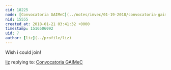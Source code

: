 ```yaml
---
cid: 18225
node: [Convocatoria GAIMeC](../notes/imvec/01-19-2018/convocatoria-gaimec)
nid: 15555
created_at: 2018-01-21 03:41:32 +0000
timestamp: 1516506092
uid: 7
author: [liz](../profile/liz)
---
```


Wish i could join!

[liz](../profile/liz) replying to: [Convocatoria GAIMeC](../notes/imvec/01-19-2018/convocatoria-gaimec)

